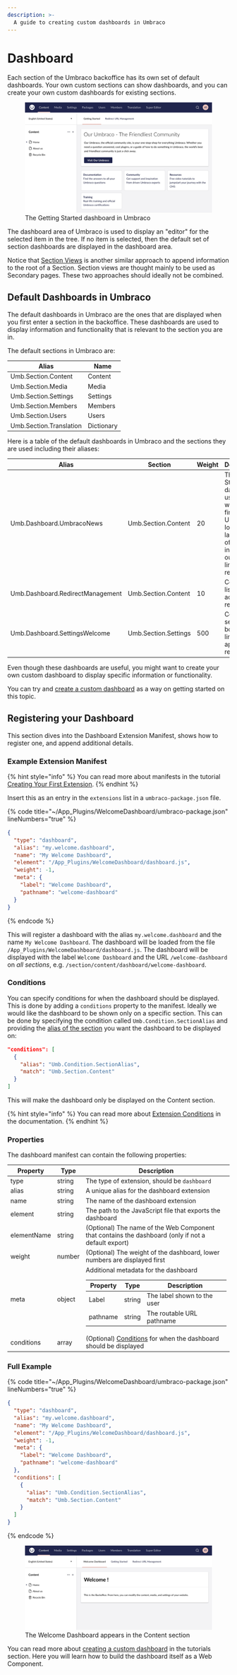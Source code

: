 ```yaml
---
description: >-
  A guide to creating custom dashboards in Umbraco
---
```


# Dashboard

Each section of the Umbraco backoffice has its own set of default dashboards. Your own custom sections can show dashboards, and you can create your own custom dashboards for existing sections.

<figure>
<img alt="The Getting Started dashboard in Umbraco" src="./images/getting-started-dashboard.jpg" />
<figcaption>The Getting Started dashboard in Umbraco</figcaption>
</figure>

The dashboard area of Umbraco is used to display an "editor" for the selected item in the tree. If no item is selected, then the default set of section dashboards are displayed in the dashboard area.

Notice that [Section Views](./section-trees/sections/section-view.md) is another similar approach to append information to the root of a Section. Section views are thought mainly to be used as Secondary pages. These two approaches should ideally not be combined.

## Default Dashboards in Umbraco

The default dashboards in Umbraco are the ones that are displayed when you first enter a section in the backoffice. These dashboards are used to display information and functionality that is relevant to the section you are in.

The default sections in Umbraco are:

| Alias | Name |
| --- | --- |
| Umb.Section.Content | Content |
| Umb.Section.Media | Media |
| Umb.Section.Settings | Settings |
| Umb.Section.Members | Members |
| Umb.Section.Users | Users |
| Umb.Section.Translation | Dictionary |

Here is a table of the default dashboards in Umbraco and the sections they are used including their aliases:

| Alias | Section | Weight | Description |
| --- | --- | --- | --- |
| Umb.Dashboard.UmbracoNews | Umb.Section.Content | 20 | The Getting Started dashboard users see when they first enter Umbraco. Iontains the latest news of Umbraco including outbound links to resources |
| Umb.Dashboard.RedirectManagement | Umb.Section.Content | 10 | Contains a list of active URL redirects |
| Umb.Dashboard.SettingsWelcome | Umb.Section.Settings | 500 | Contains a set of boxes with links to appropriate resources |

Even though these dashboards are useful, you might want to create your own custom dashboard to display specific information or functionality.

You can try and [create a custom dashboard](../../tutorials/creating-a-custom-dashboard/) as a way on getting started on this topic.

## Registering your Dashboard

This section dives into the Dashboard Extension Manifest, shows how to register one, and append additional details.

### Example Extension Manifest

{% hint style="info" %}
You can read more about manifests in the tutorial [Creating Your First Extension](../tutorials/creating-your-first-extension.md).
{% endhint %}

Insert this as an entry in the `extensions` list in a `umbraco-package.json` file.

{% code title="~/App_Plugins/WelcomeDashboard/umbraco-package.json" lineNumbers="true" %}

```json
{
  "type": "dashboard",
  "alias": "my.welcome.dashboard",
  "name": "My Welcome Dashboard",
  "element": "/App_Plugins/WelcomeDashboard/dashboard.js",
  "weight": -1,
  "meta": {
    "label": "Welcome Dashboard",
    "pathname": "welcome-dashboard"
  }
}
```

{% endcode %}

This will register a dashboard with the alias `my.welcome.dashboard` and the name `My Welcome Dashboard`. The dashboard will be loaded from the file `/App_Plugins/WelcomeDashboard/dashboard.js`. The dashboard will be displayed with the label `Welcome Dashboard` and the URL `/welcome-dashboard` on *all sections*, e.g. `/section/content/dashboard/welcome-dashboard`.

### Conditions

You can specify conditions for when the dashboard should be displayed. This is done by adding a `conditions` property to the manifest. Ideally we would like the dashboard to be shown only on a specific section. This can be done by specifying the condition called `Umb.Condition.SectionAlias` and providing the [alias of the section](#default-dashboards-in-umbraco) you want the dashboard to be displayed on:

```json
"conditions": [
  {
    "alias": "Umb.Condition.SectionAlias",
    "match": "Umb.Section.Content"
  }
]
```

This will make the dashboard only be displayed on the Content section.

{% hint style="info" %}
You can read more about [Extension Conditions](./backoffice-setup/extension-registry/extension-conditions.md) in the documentation.
{% endhint %}

### Properties

The dashboard manifest can contain the following properties:

| Property | Type | Description |
| --- | --- | --- |
| type | string | The type of extension, should be `dashboard` |
| alias | string | A unique alias for the dashboard extension |
| name | string | The name of the dashboard extension |
| element | string | The path to the JavaScript file that exports the dashboard |
| elementName | string | (Optional) The name of the Web Component that contains the dashboard (only if not a default export) |
| weight | number | (Optional) The weight of the dashboard, lower numbers are displayed first |
| meta | object | Additional metadata for the dashboard <table><thead><tr><th>Property</th><th>Type</th><th>Description</th></tr></thead><tbody><tr><td>Label</td><td>string</td><td>The label shown to the user</td></tr><tr><td>pathname</td><td>string</td><td>The routable URL pathname</td></tr></tbody></table> |
| conditions | array | (Optional) [Conditions](./backoffice-setup/extension-registry/extension-conditions.md) for when the dashboard should be displayed |

### Full Example

{% code title="~/App_Plugins/WelcomeDashboard/umbraco-package.json" lineNumbers="true" %}

```json
{
  "type": "dashboard",
  "alias": "my.welcome.dashboard",
  "name": "My Welcome Dashboard",
  "element": "/App_Plugins/WelcomeDashboard/dashboard.js",
  "weight": -1,
  "meta": {
    "label": "Welcome Dashboard",
    "pathname": "welcome-dashboard"
  },
  "conditions": [
    {
      "alias": "Umb.Condition.SectionAlias",
      "match": "Umb.Section.Content"
    }
  ]
}
```

{% endcode %}

<figure>
<img alt="The Welcome Dashboard shown in the Content section" src="./images/welcome-dashboard.jpg" />
<figcaption>The Welcome Dashboard appears in the Content section</figcaption>
</figure>

You can read more about [creating a custom dashboard](../tutorials/creating-a-custom-dashboard/README.md) in the tutorials section. Here you will learn how to build the dashboard itself as a Web Component.
